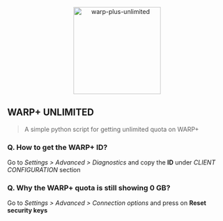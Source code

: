 <p align="center">
    <a href="https://github.com/l3v11/warp-plus-unlimited">
        <img width="200" src="https://1.1.1.1/media/warp-desktop.png" alt="warp-plus-unlimited">
    </a>
</p>


<p align="center">

## WARP+ UNLIMITED

> A simple python script for getting unlimited quota on WARP+

</p>


### Q. How to get the WARP+ ID?

Go to *Settings > Advanced > Diagnostics* and copy the **ID** under *CLIENT CONFIGURATION* section

### Q. Why the WARP+ quota is still showing 0 GB?

Go to *Settings > Advanced > Connection options* and press on **Reset security keys**
